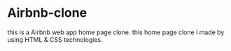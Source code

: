 # Airbnb-clone
this is a Airbnb  web app home page clone. this home page clone i made by using  HTML &amp; CSS technologies.
